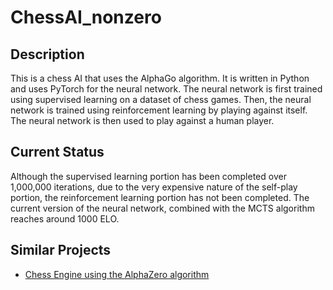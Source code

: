 # ChessAI_nonzero

## Description
This is a chess AI that uses the AlphaGo algorithm. It is written in Python and uses PyTorch for the neural network. The neural network is first trained using supervised learning on a dataset of chess games. Then, the neural network is trained using reinforcement learning by playing against itself. The neural network is then used to play against a human player.

## Current Status
Although the supervised learning portion has been completed over 1,000,000 iterations, due to the very expensive nature of the self-play portion, the reinforcement learning portion has not been completed. The current version of the neural network, combined with the MCTS algorithm reaches around 1000 ELO.

## Similar Projects
- [Chess Engine using the AlphaZero algorithm](https://github.com/yshimizu20/ChessAI_alphazero)
